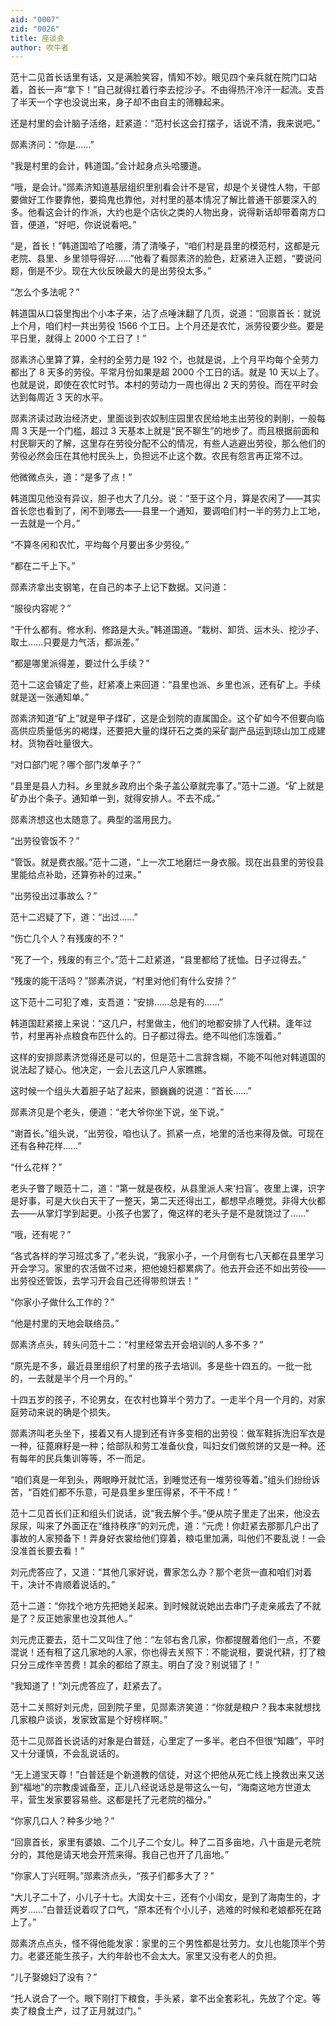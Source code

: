 ```yaml
---
aid: "0007"
zid: "0026"
title: 座谈会
author: 吹牛者
---
```


范十二见首长话里有话，又是满脸笑容，情知不妙。眼见四个亲兵就在院门口站着，首长一声“拿下！”自己就得扛着行李去挖沙子。不由得热汗冷汗一起流。支吾了半天一个字也没说出来，身子却不由自主的筛糠起来。

还是村里的会计脑子活络，赶紧道：“范村长这会打摆子，话说不清，我来说吧。”

郧素济问：“你是……”

“我是村里的会计，韩道国。”会计起身点头哈腰道。

“哦，是会计。”郧素济知道基层组织里别看会计不是官，却是个关键性人物，干部要做好工作要靠他，要捣鬼也靠他，对村里的基本情况了解比普通干部要深入的多。他看这会计的作派，大约也是个店伙之类的人物出身，说得新话却带着南方口音，便道，“好吧，你说说看吧。”

“是，首长！”韩道国哈了哈腰，清了清嗓子，“咱们村是县里的模范村，这都是元老院、县里、乡里领导得好……”他看了看郧素济的脸色，赶紧进入正题，“要说问题，倒是不少。现在大伙反映最大的是出劳役太多。”

“怎么个多法呢？”

韩道国从口袋里掏出个小本子来，沾了点唾沫翻了几页，说道：“回禀首长：就说上个月，咱们村一共出劳役 1566 个工日。上个月还是农忙，派劳役要少些。要是平日里，就得上 2000 个工日了！”

郧素济心里算了算，全村的全劳力是 192 个，也就是说，上个月平均每个全劳力都出了 8 天多的劳役。平常月份如果是超 2000 个工日的话。就是 10 天以上了。也就是说，即使在农忙时节。本村的劳动力一周也得出 2 天的劳役。而在平时会达到每周近 3 天的水平。

郧素济读过政治经济史，里面谈到农奴制庄园里农民给地主出劳役的剥削，一般每周 3 天是一个门槛，超过 3 天基本上就是“民不聊生”的地步了。而且根据前面和村民聊天的了解，这里存在劳役分配不公的情况，有些人逃避出劳役，那么他们的劳役必然会压在其他村民头上，负担远不止这个数。农民有怨言再正常不过。

他微微点头，道：“是多了点！”

韩道国见他没有异议，胆子也大了几分。说：“至于这个月，算是农闲了――其实首长您也看到了，闲不到哪去――县里一个通知，要调咱们村一半的劳力上工地，一去就是一个月。”

“不算冬闲和农忙，平均每个月要出多少劳役。”

“都在二千上下。”

郧素济拿出支钢笔，在自己的本子上记下数据。又问道：

“服役内容呢？”

“干什么都有。修水利、修路是大头。”韩道国道。“栽树、卸货、运木头、挖沙子、取土……只要是力气活，都派差。”

“都是哪里派得差，要过什么手续？”

范十二这会镇定了些，赶紧凑上来回道：“县里也派、乡里也派，还有矿上。手续就是送一张通知单。”

郧素济知道“矿上”就是甲子煤矿，这是企划院的直属国企。这个矿如今不但要向临高供应质量低劣的褐煤，还要把大量的煤矸石之类的采矿副产品运到琼山加工成建材。货物吞吐量很大。

“对口部门呢？哪个部门发单子？”

“县里是县人力科。乡里就乡政府出个条子盖公章就完事了。”范十二道。“矿上就是矿办出个条子。通知单一到，就得安排人。不去不成。”

郧素济想这也太随意了。典型的滥用民力。

“出劳役管饭不？”

“管饭。就是费衣服。”范十二道，“上一次工地磨烂一身衣服。现在出县里的劳役县里能给点补助，还算弥补的过来。”

“出劳役出过事故么？”

范十二迟疑了下，道：“出过……”

“伤亡几个人？有残废的不？”

“死了一个，残废的有三个。”范十二赶紧道，“县里都给了抚恤。日子过得去。”

“残废的能干活吗？”郧素济说，“村里对他们有什么安排？”

这下范十二可犯了难，支吾道：“安排……总是有的……”

韩道国赶紧接上来说：“这几户，村里做主，他们的地都安排了人代耕。逢年过节，村里再补点粮食布匹什么的。日子都过得去。绝不叫他们冻饿着。”

这样的安排郧素济觉得还是可以的，但是范十二言辞含糊，不能不叫他对韩道国的说法起了疑心。他决定，一会儿去这几户人家瞧瞧。

这时候一个组头大着胆子站了起来，颤巍巍的说道：“首长……”

郧素济见是个老头，便道：“老大爷你坐下说，坐下说。”

“谢首长。”组头说，“出劳役，咱也认了。抓紧一点，地里的活也来得及做。可现在还有各种花样……”

“什么花样？”

老头子瞥了眼范十二，道：“第一就是夜校，从县里派人来‘扫盲’。夜里上课，识字是好事，可是大伙白天干了一整天，第二天还得出工，都想早点睡觉。非得大伙都去――从掌灯学到起更。小孩子也罢了，俺这样的老头子是不是就饶过了……”

“哦，还有呢？”

“各式各样的学习班忒多了，”老头说，“我家小子，一个月倒有七八天都在县里学习开会学习。家里的农活做不过来，把他媳妇都累病了。他去开会还不如出劳役――出劳役还管饭，去学习开会自己还得带煎饼去！”

“你家小子做什么工作的？”

“他是村里的天地会联络员。”

郧素济点头，转头问范十二：“村里经常去开会培训的人多不多？”

“原先是不多，最近县里组织了村里的孩子去培训。多是些十四五的。一批一批的，一去就是半个月一个月的。”

十四五岁的孩子，不论男女，在农村也算半个劳力了。一走半个月一个月的，对家庭劳动来说的确是个损失。

郧素济叫老头坐下，接着又有人提到还有许多变相的出劳役：做军鞋拆洗旧军衣是一种，征蓖麻籽是一种；给部队和劳工准备伙食，叫妇女们做煎饼的又是一种。还有每年的民兵集训等等，不一而足。

“咱们真是一年到头，两眼睁开就忙活，到睡觉还有一堆劳役等着。”组头们纷纷诉苦，“百姓们都不乐意，可是县里乡里压得紧，不干不成！”

范十二见首长们正和组头们说话，说“我去解个手。”便从院子里走了出来，他没去尿尿，叫来了外面正在“维持秩序”的刘元虎，道：“元虎！你赶紧去那那几户出了事故的人家预备下！弄身好衣裳给他们穿着，粮屯里加满，叫他们不要乱说！一会没准首长要去看！”

刘元虎答应了，又道：“其他几家好说，曹家怎么办？那个老货一直和咱们对着干，决计不肯顺着说话的。”

范十二道：“你找个地方先把她关起来。到时候就说她出去串门子走亲戚去了不就是了？反正她家里也没其他人。”

刘元虎正要去，范十二又叫住了他：“左邻右舍几家，你都提醒着他们一点，不要混说！还有租了这几家地的人家，你也得去关照下：不能说租，要说代耕，打了粮只分三成作辛苦费！其余的都给了原主。明白了没？别说错了！”

“我知道了！”刘元虎答应了，赶紧去了。

范十二关照好刘元虎，回到院子里，见郧素济笑道：“你就是粮户？我本来就想找几家粮户谈谈，发家致富是个好榜样啊。”

范十二见郧首长说话的对象是白普廷，心里定了一多半。老白不但很“知趣”，平时又十分谨慎，不会乱说话的。

“无上道宝天尊！”白普廷是个新道教的信徒，对这个把他从死亡线上挽救出来又送到“福地”的宗教虔诚备至，正儿八经说话总是带这么一句，“海南这地方世道太平，营生发家要容易些。这都是托了元老院的福分。”

“你家几口人？种多少地？”

“回禀首长，家里有婆娘、二个儿子二个女儿。种了二百多亩地，八十亩是元老院分的，其他是请天地会开荒来得。我自己也开了几亩地。”

“你家人丁兴旺啊。”郧素济点头，“孩子们都多大了？”

“大儿子二十了，小儿子十七。大闺女十三，还有个小闺女，是到了海南生的，才两岁……”白普廷说着叹了口气，“原本还有个小儿子，逃难的时候和老娘都死在路上了。”

郧素济点点头，怪不得他能发家：家里的三个男性都是壮劳力。女儿也能顶半个劳力。老婆还能生孩子，大约年龄也不会太大。家里又没有老人的负担。

“儿子娶媳妇了没有？”

“托人说合了一个。眼下刚打下粮食，手头紧，拿不出全套彩礼，先放了个定。等卖了粮食土产，过了正月就过门。”
